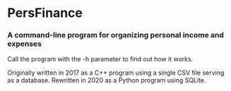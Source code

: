 # PersFinance
### A command-line program for organizing personal income and expenses

Call the program with the -h parameter to find out how it works.

Originally written in 2017 as a C++ program using a single CSV file
serving as a database. Rewritten in 2020 as a Python program using SQLite.
